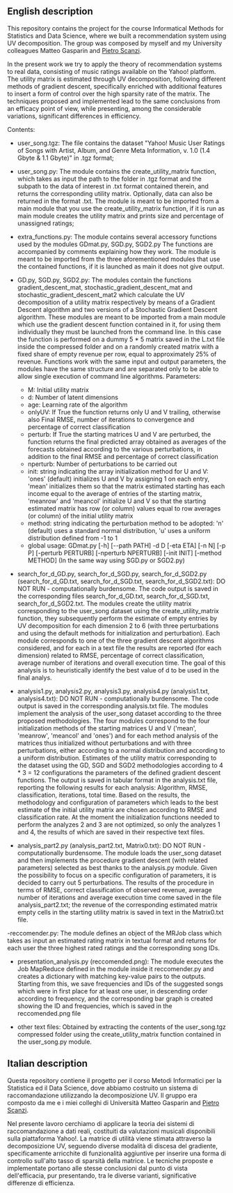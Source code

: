 ## English description

This repository contains the project for the course Informatical Methods for Statistics and Data Science, where we built a recommendation system using UV decomposition. The group was composed by myself and my University colleagues Matteo Gasparin and [Pietro Scanzi](https://github.com/pietroscanzi).

In the present work we try to apply the theory of recommendation systems to real data, consisting of music ratings available on the Yahoo! platform. The utility matrix is estimated through UV decomposition, following different methods of gradient descent, specifically enriched with additional features to insert a form of control over the high sparsity rate of the matrix. The techniques proposed and implemented lead to the same conclusions from an efficacy point of view, while presenting, among the considerable variations, significant differences in efficiency.

Contents:
- user_song.tgz:  The file contains the dataset "Yahoo! Music User Ratings of Songs with Artist, Album, and Genre Meta Information, v. 1.0 (1.4 Gbyte & 1.1 Gbyte)" in .tgz format;
- user_song.py: The module contains the create_utility_matrix function, which takes as input the path to the folder in .tgz format and the subpath to the data of interest in .txt format contained therein, and returns the corresponding utility matrix. Optionally, data can also be returned in the format .txt. The module is meant to be imported from a main module that you use the create_utility_matrix function, if it is run as main module creates the utility matrix and prints size and percentage of unassigned ratings;
- extra_functions.py: The module contains several accessory functions used by the modules GDmat.py, SGD.py, SGD2.py The functions are accompanied by comments explaining how they work. The module is meant to be imported from the three aforementioned modules that use the contained functions, if it is launched as main it does not give output.
- GD.py, SGD.py, SGD2.py: The modules contain the functions gradient_descent_mat, stochastic_gradient_descent_mat and stochastic_gradient_descent_mat2 which calculate the UV decomposition of a utility matrix respectively by means of a Gradient Descent algorithm and two versions of a Stochastic Gradient Descent algorithm. These modules are meant to be imported from a main module which use the gradient descent function contained in it, for using them individually they must be launched from the command line. In this case the function is performed on a dummy 5 * 5 matrix saved in the L.txt file inside the compressed folder and on a randomly created matrix with a fixed share of empty revenue per row, equal to approximately 25% of revenue. Functions work with the same input and output parameters, the modules have the same structure and are separated only to be able to allow single execution of command line algorithms.
Parameters:
  - M: Initial utility matrix
  - d: Number of latent dimensions
  - age: Learning rate of the algorithm
  - onlyUV: If True the function returns only U and V trailing, otherwise also Final RMSE, number of iterations to convergence and percentage of correct classification
  - perturb: If True the starting matrices U and V are perturbed, the function returns the final predicted array obtained as averages of the forecasts obtained according to the various perturbations, in addition to the final RMSE and percentage of correct classification
  - nperturb: Number of perturbations to be carried out
  - init: string indicating the array initialization method for U and V: 'ones' (default) initializes U and V by assigning 1 on each entry, 'mean' initializes them so that the matrix estimated starting has each income equal to the average of entries of the starting matrix, 'meanrow' and 'meancol' initialize U and V so that the starting estimated matrix has row (or column) values equal to row averages (or column) of the initial utility matrix
  - method: string indicating the perturbation method to be adopted: 'n' (default) uses a standard normal distribution, 'u' uses a uniform distribution defined from -1 to 1
  - global usage: GDmat.py [-h] [--path PATH] -d D [-eta ETA] [-n N] [-p P] [-perturb PERTURB] [-nperturb NPERTURB] [-init INIT] [-method METHOD] (In the same way using SGD.py or SGD2.py)

- search_for_d_GD.py, search_for_d_SGD.py, search_for_d_SGD2.py (search_for_d_GD.txt, search_for_d_SGD.txt, search_for_d_SGD2.txt):  DO NOT RUN - computationally burdensome. The code output is saved in the corresponding files search_for_d_GD.txt, search_for_d_SGD.txt, search_for_d_SGD2.txt. The modules create the utility matrix corresponding to the user_song dataset using the create_utility_matrix function, they subsequently perform the estimate of empty entries by UV decomposition for each dimension 2 to 6 (with three perturbations and using the default methods for initialization and perturbation). Each module corresponds to one of the three gradient descent algorithms considered, and for each in a text file the results are reported (for each dimension) related to RMSE, percentage of correct classification, average number of iterations and overall execution time. The goal of this analysis is to heuristically identify the best value of d to be used in the final analys.

- analysis1.py, analysis2.py, analysis3.py, analysis4.py (analysis1.txt, analysis4.txt): DO NOT RUN - computationally burdensome. The code output is saved in the corresponding analysis.txt file. The modules implement the analysis of the user_song dataset according to the three proposed methodologies. The four modules correspond to the four initialization methods of the starting matrices U and V ('mean', 'meanrow', 'meancol' and 'ones') and for each method analysis of the matrices thus initialized without perturbations and with three perturbations, either according to a normal distribution and according to a uniform distribution. Estimates of the utility matrix corresponding to the dataset using the GD, SGD and SGD2 methodologies according to 4 * 3 = 12 configurations the parameters of the defined gradient descent functions. The output is saved in tabular format in the analysis.txt file, reporting the following results for each analysis: Algorithm, RMSE, classification, iterations, total time. Based on the results, the methodology and configuration of parameters which leads to the best estimate of the initial utility matrix are chosen according to RMSE and classification rate. At the moment the initialization functions needed to perform the analyzes 2 and 3 are not optimized, so only the analyzes 1 and 4, the results of which are saved in their respective text files.

- analysis_part2.py (analysis_part2.txt, Matrix0.txt): DO NOT RUN - computationally burdensome. The module loads the user_song dataset and then implements the procedure gradient descent (with related parameters) selected as best thanks to the analysis.py module. Given the possibility to focus on a specific configuration of parameters, it is decided to carry out 5 perturbations. The results of the procedure in terms of RMSE, correct classification of observed revenue, average number of iterations and average execution time come saved in the file analysis_part2.txt; the revenue of the corresponding estimated matrix empty cells in the starting utility matrix is saved in text in the Matrix0.txt file.

-reccomender.py: The module defines an object of the MRJob class which takes as input an estimated rating matrix in textual format and returns for each user the three highest rated ratings and the corresponding song IDs.

- presentation_analysis.py (reccomended.png): The module executes the Job MapReduce defined in the module inside it reccomender.py and creates a dictionary with matching key-value pairs to the outputs. Starting from this, we save frequencies and IDs of the suggested songs which were in first place for at least one user, in descending order according to frequency, and the corresponding bar graph is created showing the ID and frequencies, which is saved in the reccomended.png file

- other text files: Obtained by extracting the contents of the user_song.tgz compressed folder using the create_utility_matrix function contained in the user_song.py module.

## Italian description

Questa repository contiene il progetto per il corso Metodi Informatici per la Statistica ed il Data Science, dove abbiamo costruito un sistema di raccomandazione utilizzando la decomposizione UV. Il gruppo era composto da me e i miei colleghi di Università Matteo Gasparin and [Pietro Scanzi](https://github.com/pietroscanzi).

Nel presente lavoro cerchiamo di applicare la teoria dei sistemi di raccomandazione a dati reali, costituiti da valutazioni musicali disponibili sulla piattaforma Yahoo!. La matrice di utilità viene stimata attraverso la decomposizione UV, seguendo diverse modalità di discesa del gradiente, specificamente arricchite di funzionalità aggiuntive per inserire una forma di controllo sull'alto tasso di sparsità della matrice. Le tecniche proposte e implementate portano alle stesse conclusioni dal punto di vista dell'efficacia, pur presentando, tra le diverse varianti, significative differenze di efficienza.

